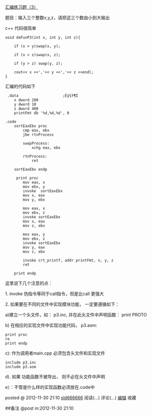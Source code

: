 #
[汇编练习题（3）](http://www.cnblogs.com/sld666666/archive/2012/11/30/2796809.html)

题目：输入三个整数x,y,z，请把这三个数由小到大输出

c++ 代码很简单

    void doFunP3(int x, int y, int z){
    
    	if (x > y)swap(x, y);
    
    	if (x > z)swap(x, z);
    
    	if (y > z) swap(y, z);
    
    	cout<< x <<','<< y <<','<< z <<endl;
    }

汇编的代码如下

         
    
     .data                    ;Êý¾Ý¶Î                 
        x dword 200
        y dword 10
        z dword 400
        printFmt db '%d,%d,%d', 0
        
    .code
        sortEaxEbx proc 
            cmp eax, ebx
            jbe rtnProcess
        
            swapProcess:
                xchg eax, ebx
        
            rtnProcess:
                ret
    
        sortEaxEbx endp
    
         print proc 
            mov eax, x
            mov ebx, y
            invoke  sortEaxEbx 
            mov x, eax
            mov y, ebx
            
            mov eax, x
            mov ebx, z
            invoke sortEaxEbx
            mov x, eax
            mov z, ebx
            
            mov eax, y
            mov ebx, z
            invoke sortEaxEbx
            mov y, eax
            mov z, ebx
            
            invoke crt_printf, addr printFmt, x, y, z
            ret
            
        print endp

这里说下几个注意的点：

1\. invoke 伪指令等同于call指令，但是比call 更强大

2\. 如果要在不同的文件中实现模块功能， 一定要遵循如下：

a)建立一个头文件，如： p3.inc, 并在此头文件中声明函数： print PROTO

b) 在相应的实现文件中实现功能代码， p3.asm:

    print proc 
    re
    print endp

c): 作为调用者main.cpp 必须包含头文件和实现文件

    include p3.inc
    include p3.asm

d). 如果 功能函数不被导出， 则不必在头文件中声明

e）：不管是什么样的实现函数必须放在.code中

posted @ 2012-11-30 21:10 [sld666666](http://www.cnblogs.com/sld666666/)
阅读(...) 评论(...) [编辑](https://i.cnblogs.com/EditPosts.aspx?postid=2796809) 收藏

##备注 
 @post in:2012-11-30 21:10